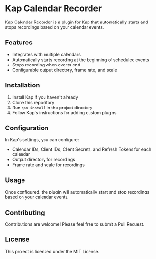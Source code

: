 # Kap Calendar Recorder

Kap Calendar Recorder is a plugin for [Kap](https://github.com/wulkano/kap) that automatically starts and stops recordings based on your calendar events.

## Features

- Integrates with multiple calendars
- Automatically starts recording at the beginning of scheduled events
- Stops recording when events end
- Configurable output directory, frame rate, and scale

## Installation

1. Install Kap if you haven't already
2. Clone this repository
3. Run `npm install` in the project directory
4. Follow Kap's instructions for adding custom plugins

## Configuration

In Kap's settings, you can configure:

- Calendar IDs, Client IDs, Client Secrets, and Refresh Tokens for each calendar
- Output directory for recordings
- Frame rate and scale for recordings

## Usage

Once configured, the plugin will automatically start and stop recordings based on your calendar events.

## Contributing

Contributions are welcome! Please feel free to submit a Pull Request.

## License

This project is licensed under the MIT License.
